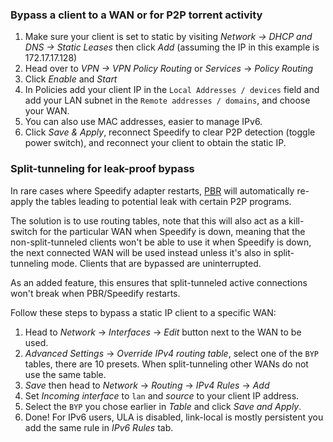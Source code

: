 ### Bypass a client to a WAN or for P2P torrent activity

1. Make sure your client is set to static by visiting _Network -> DHCP and DNS -> Static Leases_ then click _Add_ (assuming the IP in this example is 172.17.17.128)
2. Head over to _VPN -> VPN Policy Routing_ or *Services* -> *Policy Routing* 
3. Click _Enable_ and _Start_
4. In Policies add your client IP in the `Local Addresses / devices` field and add your LAN subnet in the `Remote addresses / domains`, and choose your WAN.
5. You can also use MAC addresses, easier to manage IPv6.
6. Click *Save & Apply*, reconnect Speedify to clear P2P detection (toggle power switch), and reconnect your client to obtain the static IP.

### Split-tunneling for leak-proof bypass

In rare cases where Speedify adapter restarts, [PBR](https://docs.openwrt.melmac.net/pbr/) will automatically re-apply the tables leading to potential leak with certain P2P programs.  

The solution is to use routing tables, note that this will also act as a kill-switch for the particular WAN when Speedify is down, meaning that the non-split-tunneled clients won't be able to use it when Speedify is down, the next connected WAN will be used instead unless it's also in split-tunneling mode. Clients that are bypassed are uninterrupted.

As an added feature, this ensures that split-tunneled active connections won't break when PBR/Speedify restarts.  

Follow these steps to bypass a static IP client to a specific WAN:

1. Head to *Network* -> *Interfaces* -> *Edit* button next to the WAN to be used.
2. *Advanced Settings* -> *Override IPv4 routing table*, select one of the `BYP` tables, there are 10 presets. When split-tunneling other WANs do not use the same table.
3. *Save* then head to *Network* -> *Routing* -> *IPv4 Rules* -> *Add*
4. Set *Incoming interface* to `lan` and *source* to your client IP address.
5. Select the `BYP` you chose earlier in *Table* and click *Save and Apply*.
6. Done! For IPv6 users, ULA is disabled, link-local is mostly persistent you add the same rule in *IPv6 Rules* tab.